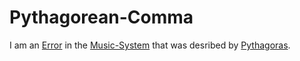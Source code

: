 # Pythagorean-Comma

I am an [Error](60074.md) in the [Music-System](90000001.md) that was desribed by [Pythagoras](70000029.md).